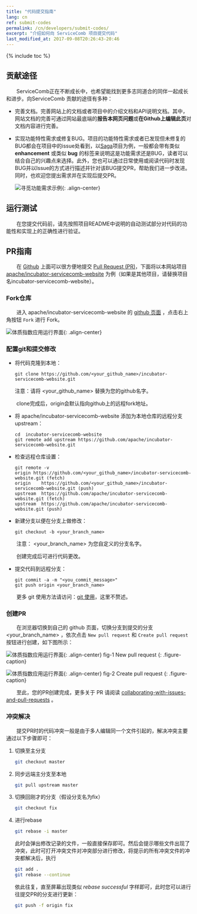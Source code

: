 ```yaml
---
title: "代码提交指南"
lang: cn 
ref: submit-codes
permalink: /cn/developers/submit-codes/
excerpt: "介绍如何向 ServiceComb 项目提交代码"
last_modified_at: 2017-09-08T20:26:43-20:46
---
```


{% include toc %}

## 贡献途径
　　ServiceComb正在不断成长中，也希望能找到更多志同道合的同伴一起成长和进步。向ServiceComb 贡献的途径有多种：
* 完善文档。完善网站上的文档或者项目中的介绍文档和API说明文档。其中，网站文档的完善可通过网站最底端的**报告本网页问题**或**在Github上编辑此页**对文档内容进行完善。
* 实现功能特性需求或修复BUG。项目的功能特性需求或者已发现但未修复的BUG都会在项目中的issue处看到，以[Saga](https://github.com/ServiceComb/saga/issues)项目为例，一般都会带有类似 **enhancement** 或类似 **bug** 的标签来说明这是功能需求还是BUG，读者可以结合自己的兴趣点来选择。此外，您也可以通过日常使用或阅读代码时发现BUG并以Issue的方式进行描述并针对该BUG提交PR，帮助我们进一步改进。同时，也欢迎您提出需求并在实现后提交PR。

   ![寻觅功能需求示例](/assets/images/find-features-by-example.png){: .align-center}

## 运行测试
　　在您提交代码前，请先按照项目README中说明的自动测试部分对代码的功能性和实现上的正确性进行验证。

## PR指南
　　在 [Github](https://github.com/search?q=org%3Aapache+servicecomb) 上面可以很方便地提交 [Pull Request (PR)](https://help.github.com/articles/about-pull-requests/)，下面将以本网站项目[apache/incubator-servicecomb-website](https://github.com/apache/incubator-servicecomb-website) 为例（如果是其他项目，请替换项目名incubator-servicecomb-website）。

### Fork仓库

　　进入 apache/incubator-servicecomb-website 的 [github 页面](https://github.com/apache/incubator-servicecomb-website) ，点击右上角按钮 `Fork` 进行 Fork。

![体质指数应用运行界面](/assets/images/fork-repo.jpg){: .align-center}

### 配置git和提交修改

- 将代码克隆到本地：

  ```shell
  git clone https://github.com/<your_github_name>/incubator-servicecomb-website.git
  ```

  注意：请将 \<your\_github\_name\> 替换为您的github名字。


　　clone完成后，origin会默认指向github上的远程fork地址。

- 将 apache/incubator-servicecomb-website 添加为本地仓库的远程分支 upstream：

  ```shell
  cd  incubator-servicecomb-website
  git remote add upstream https://github.com/apache/incubator-servicecomb-website.git
  ```


- 检查远程仓库设置：

  ```shell
  git remote -v
  origin https://github.com/<your_github_name>/incubator-servicecomb-website.git (fetch)
  origin    https://github.com/<your_github_name>/incubator-servicecomb-website.git (push)
  upstream  https://github.com/apache/incubator-servicecomb-website.git (fetch)
  upstream  https://github.com/apache/incubator-servicecomb-website.git (push)
  ```


- 新建分支以便在分支上做修改：

  ```shell
  git checkout -b <your_branch_name>
  ```


　　注意： \<your\_branch\_name\> 为您自定义的分支名字。

　　创建完成后可进行代码更改。

- 提交代码到远程分支：

  ```shell
  git commit -a -m "<you_commit_message>"
  git push origin <your_branch_name>
  ```

　　更多 git 使用方法请访问：[git 使用](https://www.atlassian.com/git/tutorials/setting-up-a-repository)，这里不赘述。

### 创建PR

　　在浏览器切换到自己的 github 页面，切换分支到提交的分支 \<your\_branch\_name\> ，依次点击 `New pull request` 和 `Create pull request` 按钮进行创建，如下图所示：

![体质指数应用运行界面](/assets/images/new-pr.jpg){: .align-center}
fig-1 New pull request 
{: .figure-caption}

![体质指数应用运行界面](/assets/images/create-pr.jpg){: .align-center}
fig-2 Create pull request 
{: .figure-caption}

　　至此，您的PR创建完成，更多关于 PR 请阅读 [collaborating-with-issues-and-pull-requests](https://help.github.com/categories/collaborating-with-issues-and-pull-requests/) 。

### 冲突解决
　　提交PR时的代码冲突一般是由于多人编辑同一个文件引起的，解决冲突主要通过以下步骤即可：
1. 切换至主分支
   ```bash
   git checkout master
   ```
2. 同步远端主分支至本地
   ```bash
   git pull upstream master
   ```
3. 切换回刚才的分支（假设分支名为fix）
   ```bash
   git checkout fix 
   ```
4. 进行rebase
   ```bash
   git rebase -i master
   ```
   此时会弹出修改记录的文件，一般直接保存即可。然后会提示哪些文件出现了冲突，此时可打开冲突文件对冲突部分进行修改，将提示的所有冲突文件的冲突都解决后，执行
   ```bash
   git add .
   git rebase --continue
   ```
   依此往复，直至屏幕出现类似 *rebase successful* 字样即可，此时您可以进行往提交PR的分支进行更新：
   ```bash
   git push -f origin fix
   ```
